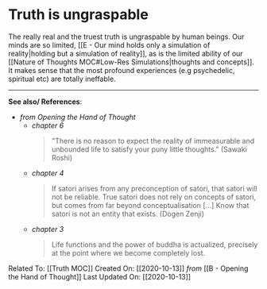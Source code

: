 # Truth is ungraspable

The really real and the truest truth is ungraspable by human beings. Our minds are so limited, [[E - Our mind holds only a simulation of reality|holding but a simulation of reality]], as is the limited ability of our [[Nature of Thoughts MOC#Low-Res Simulations|thoughts and concepts]]. It makes sense that the most profound experiences (e.g psychedelic, spiritual etc) are totally ineffable.



---
**See also/ References**:

- *from Opening the Hand of Thought*
	- *chapter 6*
		> "There is no reason to expect the reality of immeasurable and unbounded life to satisfy your puny little thoughts." (Sawaki Roshi)
	- *chapter 4*
		> If satori arises from any preconception of satori, that satori will not be reliable. True satori does not rely on concepts of satori, but comes from far beyond conceptualisation [...] Know that satori is not an entity that exists. (Dogen Zenji)
	- *chapter 3*
		> Life functions and the power of buddha is actualized, precisely at the point where we become completely lost.

Related To: [[Truth MOC]]
Created On: [[2020-10-13]] *from* [[B - Opening the Hand of Thought]]
Last Updated On: [[2020-10-13]]